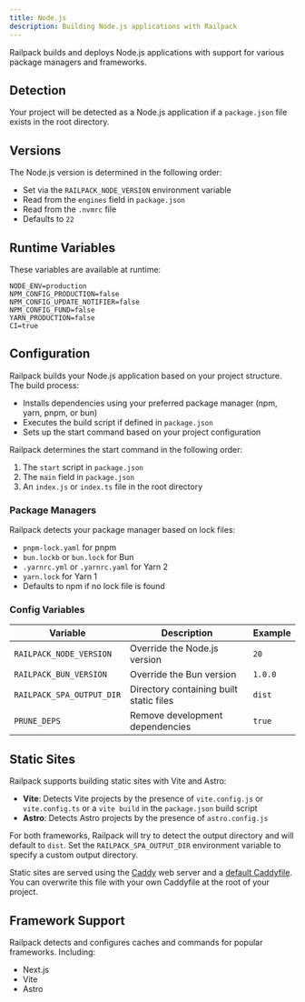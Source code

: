 ```yaml
---
title: Node.js
description: Building Node.js applications with Railpack
---
```


Railpack builds and deploys Node.js applications with support for various
package managers and frameworks.

## Detection

Your project will be detected as a Node.js application if a `package.json` file
exists in the root directory.

## Versions

The Node.js version is determined in the following order:

- Set via the `RAILPACK_NODE_VERSION` environment variable
- Read from the `engines` field in `package.json`
- Read from the `.nvmrc` file
- Defaults to `22`

## Runtime Variables

These variables are available at runtime:

```
NODE_ENV=production
NPM_CONFIG_PRODUCTION=false
NPM_CONFIG_UPDATE_NOTIFIER=false
NPM_CONFIG_FUND=false
YARN_PRODUCTION=false
CI=true
```

## Configuration

Railpack builds your Node.js application based on your project structure. The
build process:

- Installs dependencies using your preferred package manager (npm, yarn, pnpm,
  or bun)
- Executes the build script if defined in `package.json`
- Sets up the start command based on your project configuration

Railpack determines the start command in the following order:

1. The `start` script in `package.json`
2. The `main` field in `package.json`
3. An `index.js` or `index.ts` file in the root directory

### Package Managers

Railpack detects your package manager based on lock files:

- `pnpm-lock.yaml` for pnpm
- `bun.lockb` or `bun.lock` for Bun
- `.yarnrc.yml` or `.yarnrc.yaml` for Yarn 2
- `yarn.lock` for Yarn 1
- Defaults to npm if no lock file is found

### Config Variables

| Variable                  | Description                             | Example |
| ------------------------- | --------------------------------------- | ------- |
| `RAILPACK_NODE_VERSION`   | Override the Node.js version            | `20`    |
| `RAILPACK_BUN_VERSION`    | Override the Bun version                | `1.0.0` |
| `RAILPACK_SPA_OUTPUT_DIR` | Directory containing built static files | `dist`  |
| `PRUNE_DEPS`              | Remove development dependencies         | `true`  |

## Static Sites

Railpack supports building static sites with Vite and Astro:

- **Vite**: Detects Vite projects by the presence of `vite.config.js` or
  `vite.config.ts` or a `vite build` in the `package.json` build script
- **Astro**: Detects Astro projects by the presence of `astro.config.js`

For both frameworks, Railpack will try to detect the output directory and will
default to `dist`. Set the `RAILPACK_SPA_OUTPUT_DIR` environment variable to
specify a custom output directory.

Static sites are served using the [Caddy](https://caddyserver.com/) web server
and a [default
Caddyfile](https://github.com/railwayapp/railpack/blob/main/core/providers/node/Caddyfile.template).
You can overwrite this file with your own Caddyfile at the root of your project.

## Framework Support

Railpack detects and configures caches and commands for popular frameworks.
Including:

- Next.js
- Vite
- Astro
